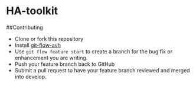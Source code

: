 # HA-toolkit

##Contributing

* Clone or fork this repository
* Install [git-flow-avh](https://github.com/petervanderdoes/gitflow-avh/wiki)
* Use `git flow feature start` to create a branch for the bug fix or enhancement you are writing.
* Push your feature branch back to GitHub
* Submit a pull request to have your feature branch reviewed and merged into develop.